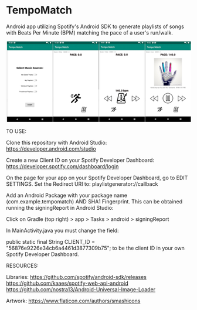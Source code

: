 # TempoMatch

Android app utilizing Spotify's Android SDK to generate playlists of songs with Beats Per Minute (BPM) matching the pace of a user's run/walk. 

![alt text](/images/screenshots.png)

TO USE:

Clone this repository with Android Studio: https://developer.android.com/studio

Create a new Client ID on your Spotify Developer Dashboard: https://developer.spotify.com/dashboard/login

On the page for your app on your Spotify Developer Dashboard, go to EDIT SETTINGS. Set the Redirect URI to: playlistgenerator://callback

Add an Android Package with your package name (com.example.tempomatch) AND SHA1 Fingerprint. This can be obtained running the signingReport in Android Studio:

Click on Gradle (top right) > app > Tasks > android > signingReport

In MainActivity.java you must change the field:

public static final String CLIENT_ID = "56876e9226e34cb6a4461d3877309b75"; to be the client ID in your own Spotify Developer Dashboard.

RESOURCES:

Libraries:
https://github.com/spotify/android-sdk/releases
https://github.com/kaaes/spotify-web-api-android
https://github.com/nostra13/Android-Universal-Image-Loader

Artwork: https://www.flaticon.com/authors/smashicons
